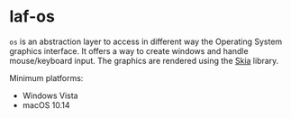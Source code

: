 # laf-os

`os` is an abstraction layer to access in different way the Operating
System graphics interface. It offers a way to create windows and
handle mouse/keyboard input. The graphics are rendered using the
[Skia](https://skia.org/) library.

Minimum platforms:

* Windows Vista
* macOS 10.14
